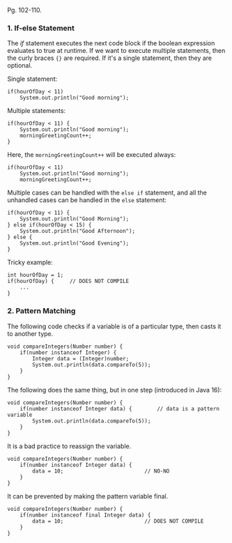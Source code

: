 Pg. 102-110.

### 1. If-else Statement

The _if_ statement executes the next code block if the boolean expression evaluates to true at runtime. If we want to execute
multiple statements, then the curly braces `{}` are required. If it's a single statement, then they are optional.

Single statement:

```
if(hourOfDay < 11)
    System.out.println("Good morning");
```

Multiple statements:

```
if(hourOfDay < 11) {
    System.out.println("Good morning");
    morningGreetingCount++;
}
```

Here, the `morningGreetingCount++` will be executed always:

```
if(hourOfDay < 11)
    System.out.println("Good morning");
    morningGreetingCount++;
```

Multiple cases can be handled with the `else if` statement, and all the unhandled cases can be handled in the `else` statement:

```
if(hourOfDay < 11) {
    System.out.println("Good Morning");
} else if(hourOfDay < 15) {
    System.out.println("Good Afternoon");
} else {
    System.out.println("Good Evening");
}
```

Tricky example:

```
int hourOfDay = 1;
if(hourOfDay) {     // DOES NOT COMPILE
    ...
}
```

### 2. Pattern Matching

The following code checks if a variable is of a particular type, then casts it to another type.

```
void compareIntegers(Number number) {
    if(number instanceof Integer) {
        Integer data = (Integer)number;
        System.out.println(data.compareTo(5));
    }
}
```

The following does the same thing, but in one step (introduced in Java 16):

```
void compareIntegers(Number number) {
    if(number instanceof Integer data) {        // data is a pattern variable
        System.out.println(data.compareTo(5));
    }
}
```

It is a bad practice to reassign the variable.

```
void compareIntegers(Number number) {
    if(number instanceof Integer data) {
        data = 10;                          // NO-NO
    }
}
```

It can be prevented by making the pattern variable final.

```
void compareIntegers(Number number) {
    if(number instanceof final Integer data) {
        data = 10;                          // DOES NOT COMPILE
    }
}
```
